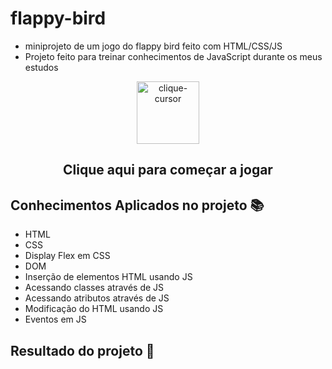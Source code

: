 # flappy-bird
- miniprojeto de um jogo do flappy bird feito com HTML/CSS/JS 
- Projeto feito para treinar conhecimentos de JavaScript durante os meus estudos

<div align="center">
 <a href="https://ojordany.github.io/flappy-bird/" alt='next'><img align=""src="https://cdn.discordapp.com/attachments/897609680073941012/963207775045971988/pngwing-edit.png" alt="clique-cursor" width="100px"></a>
 <h2>Clique aqui para começar a jogar</h2>
</div>
  
## Conhecimentos Aplicados no projeto 📚
- HTML 
- CSS
- Display Flex em CSS
- DOM
- Inserção de elementos HTML usando JS
- Acessando classes através de JS
- Acessando atributos através de JS
- Modificação do HTML usando JS
- Eventos em JS

## Resultado do projeto 🔎
